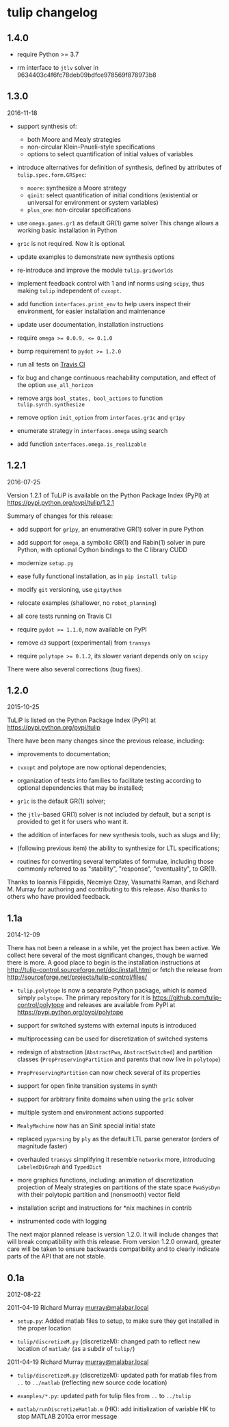 # tulip changelog


## 1.4.0

- require Python >= 3.7

- rm interface to `jtlv` solver in 9634403c4f6fc78deb09bdfce978569f878973b8


## 1.3.0
2016-11-18

- support synthesis of:

  - both Moore and Mealy strategies
  - non-circular Klein-Pnueli-style specifications
  - options to select quantification of initial values of variables

- introduce alternatives for definition of synthesis, defined by
  attributes of `tulip.spec.form.GRSpec`:

  - `moore`: synthesize a Moore strategy
  - `qinit`: select quantification of initial conditions
    (existential or universal for environment or system variables)
  - `plus_one`: non-circular specifications

- use `omega.games.gr1` as default GR(1) game solver
  This change allows a working basic installation in Python

- `gr1c` is not required. Now it is optional.

- update examples to demonstrate new synthesis options

- re-introduce and improve the module `tulip.gridworlds`

- implement feedback control with 1 and inf norms using `scipy`,
  thus making `tulip` independent of `cvxopt`.

- add function `interfaces.print_env` to help users
  inspect their environment, for easier installation and maintenance

- update user documentation, installation instructions

- require `omega >= 0.0.9, <= 0.1.0`

- bump requirement to `pydot >= 1.2.0`

- run all tests on
  [Travis CI](https://travis-ci.org/tulip-control/tulip-control/)

- fix bug and change continuous reachability computation,
  and effect of the option `use_all_horizon`

- remove args `bool_states, bool_actions` to function `tulip.synth.synthesize`

- remove option `init_option` from `interfaces.gr1c` and `gr1py`

- enumerate strategy in `interfaces.omega` using search

- add function `interfaces.omega.is_realizable`


## 1.2.1
2016-07-25

Version 1.2.1 of TuLiP is available on the Python Package Index (PyPI) at
https://pypi.python.org/pypi/tulip/1.2.1

Summary of changes for this release:

- add support for `gr1py`, an enumerative GR(1) solver in pure Python

- add support for `omega`,
  a symbolic GR(1) and Rabin(1) solver in pure Python,
  with optional Cython bindings to the C library CUDD

- modernize `setup.py`

- ease fully functional installation, as in `pip install tulip`

- modify `git` versioning, use `gitpython`

- relocate examples (shallower, no `robot_planning`)

- all core tests running on Travis CI

- require `pydot >= 1.1.0`, now available on PyPI

- remove `d3` support (experimental) from `transys`

- require `polytope >= 0.1.2`, its slower variant depends only on `scipy`

There were also several corrections (bug fixes).



## 1.2.0
2015-10-25

TuLiP is listed on the Python Package Index (PyPI) at
https://pypi.python.org/pypi/tulip

There have been many changes since the previous release, including:

- improvements to documentation;

- `cvxopt` and polytope are now optional dependencies;

- organization of tests into families to facilitate testing according to
optional dependencies that may be installed;
- `gr1c` is the default GR(1) solver;

- the `jtlv`-based GR(1) solver is not included by default, but a script
is provided to get it for users who want it.

- the addition of interfaces for new synthesis tools, such as slugs and
lily;

- (following previous item) the ability to synthesize for LTL
specifications;

- routines for converting several templates of formulae, including those
commonly referred to as "stability", "response", "eventuality", to GR(1).

Thanks to Ioannis Filippidis, Necmiye Ozay, Vasumathi Raman, and Richard
M. Murray for authoring and contributing to this release. Also thanks to
others who have provided feedback.


## 1.1a
2014-12-09

There has not been a release in a while, yet the project has been active.
We collect here several of the most significant changes,
though be warned there is more.
A good place to begin is the installation instructions at
http://tulip-control.sourceforge.net/doc/install.html
or fetch the release from
http://sourceforge.net/projects/tulip-control/files/

 - `tulip.polytope` is now a separate Python package,
   which is named simply `polytope`. The primary repository for it is https://github.com/tulip-control/polytope
   and releases are available from PyPI at
   https://pypi.python.org/pypi/polytope

- support for switched systems with external inputs is introduced

- multiprocessing can be used for discretization of switched systems

- redesign of abstraction (`AbstractPwa`, `AbstractSwitched`) and
  partition classes (`PropPreservingPartition` and
  parents that now live in `polytope`)

- `PropPreservingPartition` can now check several of its properties

- support for open finite transition systems in synth

- support for arbitrary finite domains when using the `gr1c` solver

- multiple system and environment actions supported

- `MealyMachine` now has an Sinit special initial state

- replaced `pyparsing` by `ply` as the default LTL parse generator
  (orders of magnitude faster)

- overhauled `transys` simplifying it resemble `networkx` more,
  introducing `LabeledDiGraph` and `TypedDict`

- more graphics functions, including:
  animation of discretization
  projection of Mealy strategies on partitions of the state space
  `PwaSysDyn` with their polytopic partition and (nonsmooth) vector field

- installation script and instructions for *nix machines in contrib

- instrumented code with logging

The next major planned release is version 1.2.0.
It will include changes that will break compatibility with this release.
From version 1.2.0 onward,
greater care will be taken to ensure backwards compatibility and
to clearly indicate parts of the API that are not stable.


## 0.1a
2012-08-22

2011-04-19  Richard Murray  <murray@malabar.local>

- `setup.py`: Added matlab files to setup, to make sure they get
  installed in the proper location

- `tulip/discretizeM.py` (discretizeM): changed path to reflect new
  location of `matlab/` (as a subdir of `tulip/`)

2011-04-19  Richard Murray  <murray@malabar.local>

- `tulip/discretizeM.py` (discretizeM): updated path for matlab files
	from `..` to `../matlab` (reflecting new source code location)

- `examples/*.py`: updated path for tulip files from `..` to `../tulip`

- `matlab/runDiscretizeMatlab.m` (HK): add initialization of variable
  HK to stop MATLAB 2010a error message
